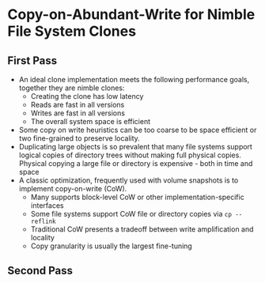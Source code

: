 # Copy-on-Abundant-Write for Nimble File System Clones

## First Pass

- An ideal clone implementation meets the following performance goals, together they are nimble clones:
    - Creating the clone has low latency
    - Reads are fast in all versions
    - Writes are fast in all versions
    - The overall system space is efficient
- Some copy on write heuristics can be too coarse to be space efficient or two fine-grained to preserve locality.
- Duplicating large objects is so prevalent that many file systems support logical copies of directory trees without making full physical copies. Physical copying a large file or directory is expensive - both in time and space
- A classic optimization, frequently used with volume snapshots is to implement copy-on-write (CoW).
    - Many supports block-level CoW or other implementation-specific interfaces
    - Some file systems support CoW file or directory copies via `cp --reflink`
    - Traditional CoW presents a tradeoff between write amplification and locality
    - Copy granularity is usually the largest fine-tuning
    


## Second Pass